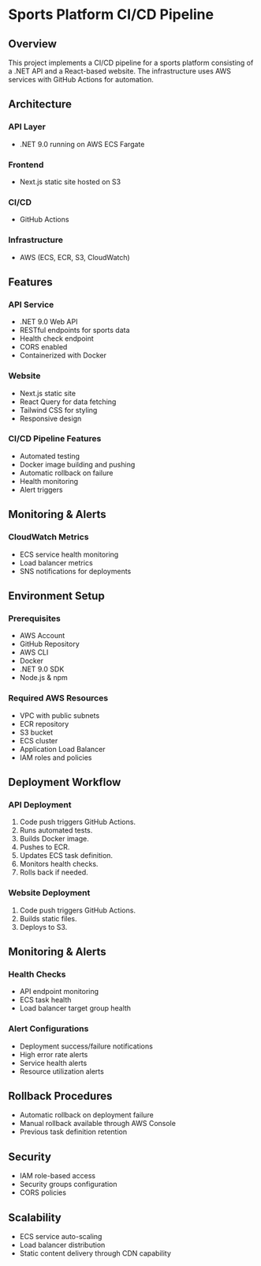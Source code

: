 # Sports Platform CI/CD Pipeline

## Overview
This project implements a CI/CD pipeline for a sports platform consisting of a .NET API and a React-based website. The infrastructure uses AWS services with GitHub Actions for automation.

## Architecture

### API Layer
- .NET 9.0 running on AWS ECS Fargate

### Frontend
- Next.js static site hosted on S3

### CI/CD
- GitHub Actions

### Infrastructure
- AWS (ECS, ECR, S3, CloudWatch)

## Features

### API Service
- .NET 9.0 Web API
- RESTful endpoints for sports data
- Health check endpoint
- CORS enabled
- Containerized with Docker

### Website
- Next.js static site
- React Query for data fetching
- Tailwind CSS for styling
- Responsive design

### CI/CD Pipeline Features
- Automated testing
- Docker image building and pushing
- Automatic rollback on failure
- Health monitoring
- Alert triggers

## Monitoring & Alerts

### CloudWatch Metrics
- ECS service health monitoring
- Load balancer metrics
- SNS notifications for deployments

## Environment Setup

### Prerequisites
- AWS Account
- GitHub Repository
- AWS CLI
- Docker
- .NET 9.0 SDK
- Node.js & npm

### Required AWS Resources
- VPC with public subnets
- ECR repository
- S3 bucket
- ECS cluster
- Application Load Balancer
- IAM roles and policies

## Deployment Workflow

### API Deployment
1. Code push triggers GitHub Actions.
2. Runs automated tests.
3. Builds Docker image.
4. Pushes to ECR.
5. Updates ECS task definition.
6. Monitors health checks.
7. Rolls back if needed.

### Website Deployment
1. Code push triggers GitHub Actions.
2. Builds static files.
3. Deploys to S3.

## Monitoring & Alerts

### Health Checks
- API endpoint monitoring
- ECS task health
- Load balancer target group health

### Alert Configurations
- Deployment success/failure notifications
- High error rate alerts
- Service health alerts
- Resource utilization alerts

## Rollback Procedures
- Automatic rollback on deployment failure
- Manual rollback available through AWS Console
- Previous task definition retention

## Security
- IAM role-based access
- Security groups configuration
- CORS policies

## Scalability
- ECS service auto-scaling
- Load balancer distribution
- Static content delivery through CDN capability
